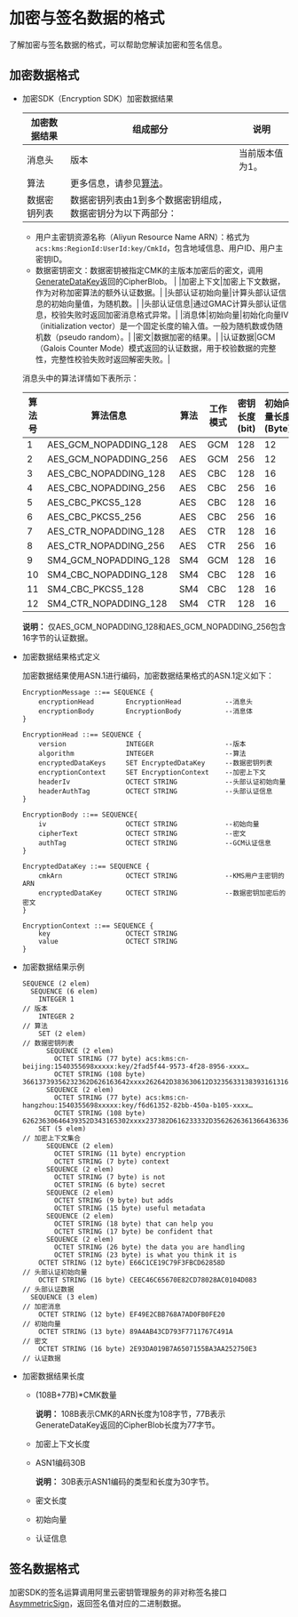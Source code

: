 # 加密与签名数据的格式

了解加密与签名数据的格式，可以帮助您解读加密和签名信息。

## 加密数据格式

-   加密SDK（Encryption SDK）加密数据结果

    |加密数据结果|组成部分|说明|
    |------|----|--|
    |消息头|版本|当前版本值为1。|
    |算法|更多信息，请参见[算法](#table_u66_m34_mts)。 |
    |数据密钥列表|数据密钥列表由1到多个数据密钥组成，数据密钥分为以下两部分：

    -   用户主密钥资源名称（Aliyun Resource Name ARN）：格式为`acs:kms:RegionId:UserId:key/CmkId`，包含地域信息、用户ID、用户主密钥ID。
    -   数据密钥密文：数据密钥被指定CMK的主版本加密后的密文，调用[GenerateDataKey](/intl.zh-CN/API参考/密钥/GenerateDataKey.md)返回的CipherBlob。 |
    |加密上下文|加密上下文数据，作为对称加密算法的额外认证数据。|
    |头部认证初始向量|计算头部认证信息的初始向量值，为随机数。|
    |头部认证信息|通过GMAC计算头部认证信息，校验失败时返回加密消息格式异常。|
    |消息体|初始向量|初始化向量IV（initialization vector）是一个固定长度的输入值。一般为随机数或伪随机数（pseudo random）。|
    |密文|数据加密的结果。|
    |认证数据|GCM（Galois Counter Mode）模式返回的认证数据，用于校验数据的完整性，完整性校验失败时返回解密失败。|

    消息头中的算法详情如下表所示：

    |算法号|算法信息|算法|工作模式|密钥长度\(bit\)|初始向量长度\(Byte\)|
    |---|----|--|----|-----------|--------------|
    |1|AES\_GCM\_NOPADDING\_128|AES|GCM|128|12|
    |2|AES\_GCM\_NOPADDING\_256|AES|GCM|256|12|
    |3|AES\_CBC\_NOPADDING\_128|AES|CBC|128|16|
    |4|AES\_CBC\_NOPADDING\_256|AES|CBC|256|16|
    |5|AES\_CBC\_PKCS5\_128|AES|CBC|128|16|
    |6|AES\_CBC\_PKCS5\_256|AES|CBC|256|16|
    |7|AES\_CTR\_NOPADDING\_128|AES|CTR|128|16|
    |8|AES\_CTR\_NOPADDING\_256|AES|CTR|256|16|
    |9|SM4\_GCM\_NOPADDING\_128|SM4|GCM|128|16|
    |10|SM4\_CBC\_NOPADDING\_128|SM4|CBC|128|16|
    |11|SM4\_CBC\_PKCS5\_128|SM4|CBC|128|16|
    |12|SM4\_CTR\_NOPADDING\_128|SM4|CTR|128|16|

    **说明：** 仅AES\_GCM\_NOPADDING\_128和AES\_GCM\_NOPADDING\_256包含16字节的认证数据。

-   加密数据结果格式定义

    加密数据结果使用ASN.1进行编码，加密数据结果格式的ASN.1定义如下：

    ```
    EncryptionMessage ::== SEQUENCE {
        encryptionHead        EncryptionHead           --消息头
        encryptionBody        EncryptionBody           --消息体
    }
    
    EncryptionHead ::== SEQUENCE {
        version               INTEGER                  --版本
        algorithm             INTEGER                  --算法
        encryptedDataKeys     SET EncryptedDataKey     --数据密钥列表
        encryptionContext     SET EncryptionContext    --加密上下文
        headerIv              OCTECT STRING            --头部认证初始向量
        headerAuthTag         OCTECT STRING            --头部认证信息
    }
    
    EncryptionBody ::== SEQUENCE{
        iv                    OCTECT STRING            --初始向量
        cipherText            OCTECT STRING            --密文
        authTag               OCTECT STRING            --GCM认证信息
    }
    
    EncryptedDataKey ::== SEQUENCE {
        cmkArn                OCTECT STRING            --KMS用户主密钥的ARN
        encryptedDataKey      OCTECT STRING            --数据密钥加密后的密文
    }
    
    EncryptionContext ::== SEQUENCE {
        key                   OCTECT STRING
        value                 OCTECT STRING
    }
    ```

-   加密数据结果示例

    ```
    SEQUENCE (2 elem)
      SEQUENCE (6 elem)
        INTEGER 1                                                       // 版本
        INTEGER 2                                                       // 算法
        SET (2 elem)                                                    // 数据密钥列表
          SEQUENCE (2 elem)
            OCTET STRING (77 byte) acs:kms:cn-beijing:1540355698xxxxx:key/2fad5f44-9573-4f28-8956-xxxx…
            OCTET STRING (108 byte) 36613739356232362D626163642xxxx262642D383630612D323563313839316131663…
          SEQUENCE (2 elem)
            OCTET STRING (77 byte) acs:kms:cn-hangzhou:1540355698xxxxx:key/f6d61352-82bb-450a-b105-xxxx…
            OCTET STRING (108 byte) 62623630646439352D343165302xxxx237382D616233332D356262636136643633643…
        SET (5 elem)                                                    // 加密上下文集合
          SEQUENCE (2 elem)
            OCTET STRING (11 byte) encryption
            OCTET STRING (7 byte) context
          SEQUENCE (2 elem)
            OCTET STRING (7 byte) is not
            OCTET STRING (6 byte) secret
          SEQUENCE (2 elem)
            OCTET STRING (9 byte) but adds
            OCTET STRING (15 byte) useful metadata
          SEQUENCE (2 elem)
            OCTET STRING (18 byte) that can help you
            OCTET STRING (17 byte) be confident that
          SEQUENCE (2 elem)
            OCTET STRING (26 byte) the data you are handling
            OCTET STRING (23 byte) is what you think it is
        OCTET STRING (12 byte) E66C1CE19C79F3FBCD62858D                  // 头部认证初始向量
        OCTET STRING (16 byte) CEEC46C65670E82CD78028AC0104D083          // 头部认证数据
      SEQUENCE (3 elem)                                                  // 加密消息
        OCTET STRING (12 byte) EF49E2CBB768A7AD0FB0FE20                  // 初始向量
        OCTET STRING (13 byte) 89A4AB43CD793F7711767C491A                // 密文
        OCTET STRING (16 byte) 2E93DA019B7A6507155BA3AA252750E3          // 认证数据
    ```

-   加密数据结果长度
    -   \(108B+77B\)\*CMK数量

        **说明：** 108B表示CMK的ARN长度为108字节，77B表示GenerateDataKey返回的CipherBlob长度为77字节。

    -   加密上下文长度
    -   ASN1编码30B

        **说明：** 30B表示ASN1编码的类型和长度为30字节。

    -   密文长度
    -   初始向量
    -   认证信息

## 签名数据格式

加密SDK的签名运算调用阿里云密钥管理服务的非对称签名接口[AsymmetricSign](/intl.zh-CN/API参考/密钥/AsymmetricSign.md)，返回签名值对应的二进制数据。

